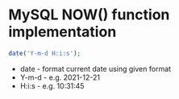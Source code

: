 # MySQL NOW() function implementation 

```php
date('Y-m-d H:i:s');
```

- date - format current date using given format
- Y-m-d - e.g. 2021-12-21
- H:i:s - e.g. 10:31:45
